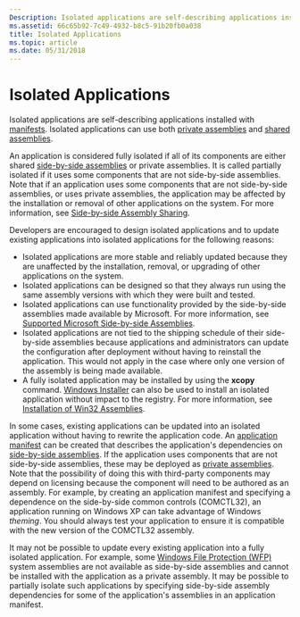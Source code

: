 ```yaml
---
Description: Isolated applications are self-describing applications installed with manifests. Isolated applications can use both private assemblies and shared assemblies.
ms.assetid: 66c65b92-7c49-4932-b8c5-91b20fb0a038
title: Isolated Applications
ms.topic: article
ms.date: 05/31/2018
---
```


# Isolated Applications

Isolated applications are self-describing applications installed with [manifests](manifests.md). Isolated applications can use both [private assemblies](https://docs.microsoft.com/windows/desktop/Msi/private-assemblies) and [shared assemblies](https://docs.microsoft.com/windows/desktop/Msi/shared-assemblies).

An application is considered fully isolated if all of its components are either shared [side-by-side assemblies](about-side-by-side-assemblies-.md) or private assemblies. It is called partially isolated if it uses some components that are not side-by-side assemblies. Note that if an application uses some components that are not side-by-side assemblies, or uses private assemblies, the application may be affected by the installation or removal of other applications on the system. For more information, see [Side-by-side Assembly Sharing](side-by-side-assembly-sharing.md).

Developers are encouraged to design isolated applications and to update existing applications into isolated applications for the following reasons:

-   Isolated applications are more stable and reliably updated because they are unaffected by the installation, removal, or upgrading of other applications on the system.
-   Isolated applications can be designed so that they always run using the same assembly versions with which they were built and tested.
-   Isolated applications can use functionality provided by the side-by-side assemblies made available by Microsoft. For more information, see [Supported Microsoft Side-by-side Assemblies](supported-microsoft-side-by-side-assemblies.md).
-   Isolated applications are not tied to the shipping schedule of their side-by-side assemblies because applications and administrators can update the configuration after deployment without having to reinstall the application. This would not apply in the case where only one version of the assembly is being made available.
-   A fully isolated application may be installed by using the **xcopy** command. [Windows Installer](https://msdn.microsoft.com/en-us/library/Cc185688(v=VS.85).aspx) can also be used to install an isolated application without impact to the registry. For more information, see [Installation of Win32 Assemblies](https://msdn.microsoft.com/en-us/library/Aa369292(v=VS.85).aspx).

In some cases, existing applications can be updated into an isolated application without having to rewrite the application code. An [application manifest](application-manifests.md) can be created that describes the application's dependencies on [side-by-side assemblies](about-side-by-side-assemblies-.md). If the application uses components that are not side-by-side assemblies, these may be deployed as [private assemblies](https://docs.microsoft.com/windows/desktop/Msi/private-assemblies). Note that the possibility of doing this with third-party components may depend on licensing because the component will need to be authored as an assembly. For example, by creating an application manifest and specifying a dependence on the side-by-side common controls (COMCTL32), an application running on Windows XP can take advantage of Windows *theming*. You should always test your application to ensure it is compatible with the new version of the COMCTL32 assembly.

It may not be possible to update every existing application into a fully isolated application. For example, some [Windows File Protection (WFP)](https://docs.microsoft.com/windows/desktop/Wfp/windows-resource-protection-portal) system assemblies are not available as side-by-side assemblies and cannot be installed with the application as a private assembly. It may be possible to partially isolate such applications by specifying side-by-side assembly dependencies for some of the application's assemblies in an application manifest.

 

 



